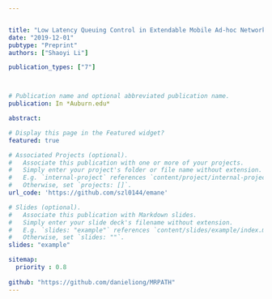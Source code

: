 ```yaml
---


title: "Low Latency Queuing Control in Extendable Mobile Ad-hoc Network Emulator (EMANE)"
date: "2019-12-01"
pubtype: "Preprint"
authors: ["Shaoyi Li"]

publication_types: ["7"]



# Publication name and optional abbreviated publication name.
publication: In *Auburn.edu*

abstract: 

# Display this page in the Featured widget?
featured: true

# Associated Projects (optional).
#   Associate this publication with one or more of your projects.
#   Simply enter your project's folder or file name without extension.
#   E.g. `internal-project` references `content/project/internal-project/index.md`.
#   Otherwise, set `projects: []`.
url_code: 'https://github.com/szl0144/emane'

# Slides (optional).
#   Associate this publication with Markdown slides.
#   Simply enter your slide deck's filename without extension.
#   E.g. `slides: "example"` references `content/slides/example/index.md`.
#   Otherwise, set `slides: ""`.
slides: "example"

sitemap:
  priority : 0.8
  
github: "https://github.com/danieliong/MRPATH"
---
```





